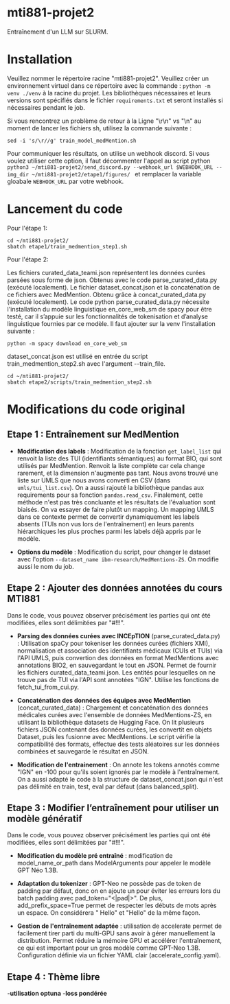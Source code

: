 # mti881-projet2

Entraînement d'un LLM sur SLURM. 



# Installation 

Veuillez nommer le répertoire racine "mti881-projet2".
Veuillez créer un environnement virtuel dans ce répertoire avec la commande : `python -m venv ./venv` à la racine du projet. Les bibliothèques nécessaires et leurs versions sont spécifiés dans le fichier `requirements.txt` et seront installés si nécessaires pendant le job. 

Si vous rencontrez un problème de retour à la Ligne "\r\n" vs "\n" au moment de lancer les fichiers sh, utilisez la commande suivante : 
```{bash}
sed -i 's/\r//g' train_model_medMention.sh
```

Pour communiquer les résultats, on utilise un webhook discord. Si vous voulez utiliser cette option, il faut décommenter l'appel au script python `python3 ~/mti881-projet2/send_discord.py --webhook_url $WEBHOOK_URL --img_dir ~/mti881-projet2/etape1/figures/ ` et remplacer la variable gloabale `WEBHOOK_URL` par votre webhook. 

# Lancement du code 

Pour l'étape 1: 

```{bash}
cd ~/mti881-projet2/
sbatch etape1/train_medmention_step1.sh
```

Pour l'étape 2: 

Les fichiers curated_data_teami.json représentent les données curées parsées sous forme de json. Obtenus avec le code parse_curated_data.py (exécuté localement).
Le fichier dataset_concat.json et la concaténation de ce fichiers avec MedMention. Obtenu grâce à concat_curated_data.py (exécuté localement).
Le code python parse_curated_data.py nécessite l'installation du modèle linguistique en_core_web_sm de spacy pour être testé, car il s’appuie sur les fonctionnalités de tokenisation et d’analyse linguistique fournies par ce modèle. Il faut ajouter sur la venv l'installation suivante : 

```{bash}
python -m spacy download en_core_web_sm
```

dataset_concat.json est utilisé en entrée du script train_medmention_step2.sh avec l'argument --train_file.

```{bash}
cd ~/mti881-projet2/
sbatch etape2/scripts/train_medmention_step2.sh
```




#  Modifications du code original

## Etape 1 : Entraînement sur MedMention 



- **Modification des labels** : Modification de la fonction `get_label_list` qui renvoit la liste des TUI (identifiants sémantiques) au format BIO, qui sont utilisés par MedMention. Renvoit la liste complète car cela change rarement, et la dimension n'augmente pas tant. Nous avons trouvé une liste sur UMLS que nous avons converti en CSV (dans `umls/tui_list.csv`). On a aussi rajouté la bibliothèque pandas aux requirements pour sa fonction `pandas.read_csv`. Finalement, cette méthode n'est pas très concluante et les résultats de l'évaluation sont biaisés. On va essayer de faire plutôt un mapping. Un mapping UMLS dans ce contexte permet de convertir dynamiquement les labels absents (TUIs non vus lors de l'entraînement) en leurs parents hiérarchiques les plus proches parmi les labels déjà appris par le modèle. 

- **Options du modèle** : Modification du script, pour changer le dataset avec l'option `--dataset_name ibm-research/MedMentions-ZS`. On modifie aussi le nom du job.



## Etape 2 : Ajouter des données annotées du cours MTI881

Dans le code, vous pouvez observer précisément les parties qui ont été modifiées, elles sont délimitées par "#!!!".

- **Parsing des données curées avec INCEpTION** (parse_curated_data.py) : Utilisation spaCy pour tokeniser les données curées (fichiers XMI), normalisation et association des identifiants médicaux (CUIs et TUIs) via l'API UMLS, puis convertion des données en format MedMentions avec annotations BIO2, en sauvegardant le tout en JSON. Permet de fournir les fichiers curated_data_teami.json. Les entités pour lesquelles on ne trouve pas de TUI via l'API sont annotées "IGN". Utilise les fonctions de fetch_tui_from_cui.py.
  
- **Concaténation des données des équipes avec MedMention** (concat_curated_data) : Chargement et concaténation des données médicales curées avec l'ensemble de données MedMentions-ZS, en utilisant la bibliothèque datasets de Hugging Face. On lit plusieurs fichiers JSON contenant des données curées, les convertit en objets Dataset, puis les fusionne avec MedMentions. Le script vérifie la compatibilité des formats, effectue des tests aléatoires sur les données combinées et sauvegarde le résultat en JSON.

- **Modification de l'entrainement** : On annote les tokens annotés comme "IGN" en -100 pour qu'ils soient ignorés par le modèle à l'entraînement. On a aussi adapté le code à la structure de dataset_concat.json qui n'est pas délimité en train, test, eval par défaut (dans balanced_split).



## Etape 3 : Modifier l’entraînement pour utiliser un modèle génératif

Dans le code, vous pouvez observer précisément les parties qui ont été modifiées, elles sont délimitées par "#!!!".

- **Modification du modèle pré entraîné** : modification de model_name_or_path dans ModelArguments pour appeler le modèle GPT Néo 1.3B.
  
- **Adaptation du tokenizer** : GPT-Neo ne possède pas de token de padding par défaut, donc on en ajoute un pour éviter les erreurs lors du batch padding avec pad_token="<|pad|>". De plus, add_prefix_space=True permet de respecter les débuts de mots après un espace. On considérera " Hello" et "Hello" de la même façon.

- **Gestion de l'entraînement adaptée** : utilisation de accelerate permet de facilement tirer parti du multi-GPU sans avoir à gérer manuellement la distribution. Permet réduire la mémoire GPU et accélérer l'entraînement, ce qui est important pour un gros modèle comme GPT-Neo 1.3B. Configuration définie via un fichier YAML clair (accelerate_config.yaml).

## Etape 4 : Thème libre

-**utilisation optuna**
-**loss pondérée**

